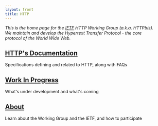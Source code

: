 ```yaml
---
layout: front
title: HTTP
---
```


_This is the home page for the [IETF](http://www.ietf.org/) HTTP Working Group (a.k.a. HTTPbis). We maintain and develop the Hypertext Transfer Protocol - the core protocol of the World Wide Web._



<div class="container">
  <div class="row special">
    <div class="col-md-3 jumbotron special">
      <h2><a href="/docs/">HTTP's Documentation</a></h2>
      <p>Specifications defining and related to HTTP, along with FAQs</p>
    </div>
    <div class="col-sm-1 padding">
    </div>
    <div class="col-md-4 jumbotron special">
      <h2><a href="/wip/">Work In Progress</a></h2>
      <p>What's under development and what's coming</p>
    </div>
    <div class="col-sm-1 padding">
    </div>
    <div class="col-md-3 jumbotron special">
      <h2><a href="/about/">About</a></h2>
      <p>Learn about the Working Group and the IETF, and how to participate</p>
    </div>
  </div>
</div>

